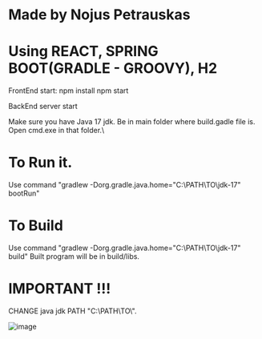 
# Made by Nojus Petrauskas
# Using REACT, SPRING BOOT(GRADLE - GROOVY), H2

FrontEnd start:
npm install
npm start

BackEnd server start

Make sure you have Java 17 jdk.
Be in main folder where build.gadle file is.
Open cmd.exe in that folder.\

# To Run it.

Use command "gradlew -Dorg.gradle.java.home="C:\\PATH\\TO\\jdk-17" bootRun"

# To Build

Use command "gradlew -Dorg.gradle.java.home="C:\\PATH\\TO\\jdk-17" build"
 Built program will be in build/libs.

# IMPORTANT !!!
 CHANGE java jdk PATH "C:\\PATH\\TO\\".

![image](https://user-images.githubusercontent.com/46402646/213419337-488b6eb8-7439-4784-99b5-0ca12af26ba2.png)
